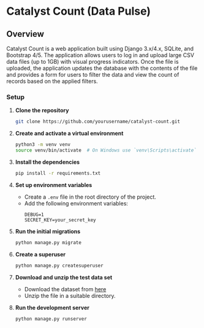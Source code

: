 # Catalyst Count (Data Pulse)

## Overview
Catalyst Count is a web application built using Django 3.x/4.x, SQLite, and Bootstrap 4/5. The application allows users to log in and upload large CSV data files (up to 1GB) with visual progress indicators. Once the file is uploaded, the application updates the database with the contents of the file and provides a form for users to filter the data and view the count of records based on the applied filters.

### Setup

1. **Clone the repository**
    ```bash
    git clone https://github.com/yourusername/catalyst-count.git
    ```

2. **Create and activate a virtual environment**
    ```bash
    python3 -m venv venv
    source venv/bin/activate  # On Windows use `venv\Scripts\activate`
    ```

3. **Install the dependencies**
    ```bash
    pip install -r requirements.txt
    ```

4. **Set up environment variables**
    - Create a `.env` file in the root directory of the project.
    - Add the following environment variables:
        ```
        DEBUG=1
        SECRET_KEY=your_secret_key
        ```

5. **Run the initial migrations**
    ```bash
    python manage.py migrate
    ```

6. **Create a superuser**
    ```bash
    python manage.py createsuperuser
    ```

7. **Download and unzip the test data set**
    - Download the dataset from [here](https://www.dropbox.com/s/at6f63rdznw4bqs/free-7-million-company-dataset.zip?dl=0)
    - Unzip the file in a suitable directory.

8. **Run the development server**
    ```bash
    python manage.py runserver
    ```
